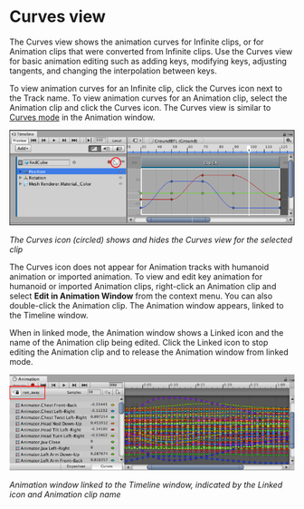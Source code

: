 # Curves view

The Curves view shows the animation curves for Infinite clips, or for Animation clips that were converted from Infinite clips. Use the Curves view for basic animation editing such as adding keys, modifying keys, adjusting tangents, and changing the interpolation between keys.

To view animation curves for an Infinite clip, click the Curves icon next to the Track name. To view animation curves for an Animation clip, select the Animation clip and click the Curves icon. The Curves view is similar to [Curves mode](https://docs.unity3d.com/Manual/animeditor-AnimationCurves.html) in the Animation window.

![The Curves icon (circled) shows and hides the Curves view for the selected clip](images/timeline_curves_view_icon.png)

_The Curves icon (circled) shows and hides the Curves view for the selected clip_

The Curves icon does not appear for Animation tracks with humanoid animation or imported animation. To view and edit key animation for humanoid or imported Animation clips, right-click an Animation clip and select **Edit in Animation Window** from the context menu. You can also double-click the Animation clip. The Animation window appears, linked to the Timeline window.

When in linked mode, the Animation window shows a Linked icon and the name of the Animation clip being edited. Click the Linked icon to stop editing the Animation clip and to release the Animation window from linked mode.

![Animation window linked to the Timeline window, indicated by the Linked icon and Animation clip name](images/timeline_animation_window_locked.png)

_Animation window linked to the Timeline window, indicated by the Linked icon and Animation clip name_
